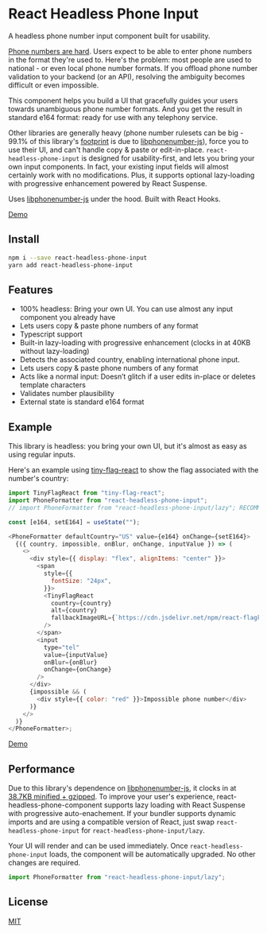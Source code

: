 # React Headless Phone Input

A headless phone number input component built for usability.

[Phone numbers are hard][falsehoods]. Users expect to be able to enter phone numbers in the format they're used to. Here's the problem: most people are used to national - or even local phone number formats. If you offload phone number validation to your backend (or an API), resolving the ambiguity becomes difficult or even impossible.

This component helps you build a UI that gracefully guides your users towards unambiguous phone number formats. And you get the result in standard e164 format: ready for use with any telephony service. 

Other libraries are generally heavy (phone number rulesets can be big - 99.1% of this library's [footprint][bundlephobia] is due to [libphonenumber-js]), force you to use their UI, and can't handle copy & paste or edit-in-place. `react-headless-phone-input` is designed for usability-first, and lets you bring your own input components. In fact, your existing input fields will almost certainly work with no modifications. Plus, it supports optional lazy-loading with progressive enhancement powered by React Suspense.

Uses [libphonenumber-js] under the hood. Built with React Hooks.

[Demo][demo]

## Install

```sh
npm i --save react-headless-phone-input
yarn add react-headless-phone-input
```

## Features

- 100% headless: Bring your own UI. You can use almost any input component you already have
- Lets users copy & paste phone numbers of any format
- Typescript support
- Built-in lazy-loading with progressive enhancement (clocks in at 40KB without lazy-loading)
- Detects the associated country, enabling international phone input.
- Lets users copy & paste phone numbers of any format
- Acts like a normal input: Doesn’t glitch if a user edits in-place or deletes template characters
- Validates number plausibility
- External state is standard e164 format

## Example

This library is headless: you bring your own UI, but it's almost as easy as using regular inputs.

Here's an example using [tiny-flag-react] to show the flag associated with the number's country:

```js
import TinyFlagReact from "tiny-flag-react";
import PhoneFormatter from "react-headless-phone-input";
// import PhoneFormatter from "react-headless-phone-input/lazy"; RECOMMENDED

const [e164, setE164] = useState("");

<PhoneFormatter defaultCountry="US" value={e164} onChange={setE164}>
  {({ country, impossible, onBlur, onChange, inputValue }) => (
    <>
      <div style={{ display: "flex", alignItems: "center" }}>
        <span
          style={{
            fontSize: "24px",
          }}>
          <TinyFlagReact
            country={country}
            alt={country}
            fallbackImageURL={`https://cdn.jsdelivr.net/npm/react-flagkit@1.0.2/img/SVG/${country}.svg`}
          />
        </span>
        <input
          type="tel"
          value={inputValue}
          onBlur={onBlur}
          onChange={onChange}
        />
      </div>
      {impossible && (
        <div style={{ color: "red" }}>Impossible phone number</div>
      )}
    </>
  )}
</PhoneFormatter>;
```

[Demo][demo]

## Performance

Due to this library's dependence on [libphonenumber-js], it clocks in at [38.7KB minified + gzipped][bundlephobia].
To improve your user's experience, react-headless-phone-component supports lazy loading with React Suspense with
progressive auto-enachement. If your bundler supports dynamic imports and are using a compatible version of React,
just swap `react-headless-phone-input` for `react-headless-phone-input/lazy`.

Your UI will render and can be used immediately. Once `react-headless-phone-input` loads, the component will be
automatically upgraded. No other changes are required.

```js
import PhoneFormatter from "react-headless-phone-input/lazy";
```

## License

[MIT](LICENSE)

[falsehoods]: https://github.com/google/libphonenumber/blob/master/FALSEHOODS.md
[libphonenumber-js]: https://www.npmjs.com/package/libphonenumber-js
[tiny-flag-react]: https://github.com/benaubin/tiny-flag-react
[bundlephobia]: https://bundlephobia.com/result?p=react-headless-phone-input
[demo]: https://codesandbox.io/s/react-headless-phone-input-demo-ygow2?file=/src/App.js
